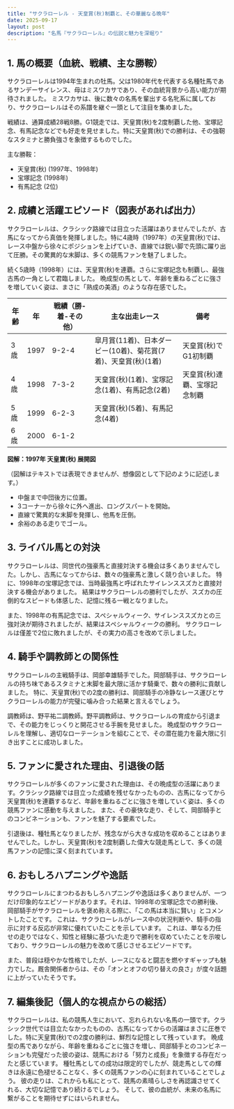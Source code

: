 ```yaml
---
title: "サクラローレル - 天皇賞(秋)制覇と、その華麗なる晩年"
date: 2025-09-17
layout: post
description: "名馬『サクラローレル』の伝説と魅力を深堀り"
---
```


## 1. 馬の概要（血統、戦績、主な勝鞍）

サクラローレルは1994年生まれの牡馬。父は1980年代を代表する名種牡馬であるサンデーサイレンス、母はミスワカサであり、その血統背景から高い能力が期待されました。  ミスワカサは、後に数々の名馬を輩出する名牝系に属しており、サクラローレルはその系譜を継ぐ一頭として注目を集めました。

戦績は、通算成績28戦8勝。G1競走では、天皇賞(秋)を2度制覇した他、宝塚記念、有馬記念などでも好走を見せました。特に天皇賞(秋)での勝利は、その強靭なスタミナと勝負強さを象徴するものでした。

主な勝鞍：

* 天皇賞(秋) (1997年、1998年)
* 宝塚記念 (1998年)
* 有馬記念 (2位)


## 2. 成績と活躍エピソード（図表があれば出力）

サクラローレルは、クラシック路線では目立った活躍はありませんでしたが、古馬になってから真価を発揮しました。特に4歳時（1997年）の天皇賞(秋)では、レース中盤から徐々にポジションを上げていき、直線では鋭い脚で先頭に躍り出て圧勝。その驚異的な末脚は、多くの競馬ファンを魅了しました。

続く5歳時（1998年）には、天皇賞(秋)を連覇。さらに宝塚記念も制覇し、最強古馬の一角として君臨しました。  晩成型の馬として、年齢を重ねるごとに強さを増していく姿は、まさに「熟成の美酒」のような存在感でした。


| 年齢 | 年 | 戦績（勝-着-その他） | 主な出走レース | 備考 |
|---|---|---|---|---|
| 3歳 | 1997 | 9-2-4 | 皐月賞(11着)、日本ダービー(10着)、菊花賞(7着)、天皇賞(秋)(1着) | 天皇賞(秋)でG1初制覇 |
| 4歳 | 1998 | 7-3-2 | 天皇賞(秋)(1着)、宝塚記念(1着)、有馬記念(2着) | 天皇賞(秋)連覇、宝塚記念制覇 |
| 5歳 | 1999 | 6-2-3 | 天皇賞(秋)(5着)、有馬記念(4着) |  |
| 6歳 | 2000 | 6-1-2 |  |  |


**図解：1997年 天皇賞(秋) 展開図**

（図解はテキストでは表現できませんが、想像図として下記のように記述します。）

* 中盤まで中団後方に位置。
* 3コーナーから徐々に外へ進出、ロングスパートを開始。
* 直線で驚異的な末脚を発揮し、他馬を圧倒。
* 余裕のある走りでゴール。


## 3. ライバル馬との対決

サクラローレルは、同世代の強豪馬と直接対決する機会は多くありませんでした。しかし、古馬になってからは、数々の強豪馬と激しく競り合いました。  特に、1998年の宝塚記念では、当時最強馬と呼ばれたサイレンススズカと直接対決する機会がありました。  結果はサクラローレルの勝利でしたが、スズカの圧倒的なスピードも体感した、記憶に残る一戦となりました。

また、1998年の有馬記念では、スペシャルウィーク、サイレンススズカとの三強対決が期待されましたが、結果はスペシャルウィークの勝利。  サクラローレルは僅差で2位に敗れましたが、その実力の高さを改めて示しました。


## 4. 騎手や調教師との関係性

サクラローレルの主戦騎手は、岡部幸雄騎手でした。岡部騎手は、サクラローレルの持ち味であるスタミナと末脚を最大限に活かす騎乗で、数々の勝利に貢献しました。  特に、天皇賞(秋)での2度の勝利は、岡部騎手の冷静なレース運びとサクラローレルの能力が完璧に噛み合った結果と言えるでしょう。

調教師は、野平祐二調教師。野平調教師は、サクラローレルの育成から引退まで、その能力をじっくりと開花させる手腕を見せました。  晩成型のサクラローレルを理解し、適切なローテーションを組むことで、その潜在能力を最大限に引き出すことに成功しました。


## 5. ファンに愛された理由、引退後の話

サクラローレルが多くのファンに愛された理由は、その晩成型の活躍にあります。クラシック路線では目立った成績を残せなかったものの、古馬になってから天皇賞(秋)を連覇するなど、年齢を重ねるごとに強さを増していく姿は、多くの競馬ファンに感動を与えました。  また、その豪快な走り、そして、岡部騎手とのコンビネーションも、ファンを魅了する要素でした。

引退後は、種牡馬となりましたが、残念ながら大きな成功を収めることはありませんでした。しかし、天皇賞(秋)を2度制覇した偉大な競走馬として、多くの競馬ファンの記憶に深く刻まれています。


## 6. おもしろハプニングや逸話

サクラローレルにまつわるおもしろハプニングや逸話は多くありませんが、一つだけ印象的なエピソードがあります。それは、1998年の宝塚記念での勝利後、岡部騎手がサクラローレルを褒め称える際に、「この馬は本当に賢い」とコメントしたことです。  これは、サクラローレルがレース中の状況判断や、騎手の指示に対する反応が非常に優れていたことを示しています。  これは、単なる力任せの走りではなく、知性と経験に基づいた走りで勝利を収めていたことを示唆しており、サクラローレルの魅力を改めて感じさせるエピソードです。

また、普段は穏やかな性格でしたが、レースになると闘志を燃やすギャップも魅力でした。厩舎関係者からは、その「オンとオフの切り替えの良さ」が度々話題に上がっていたそうです。


## 7. 編集後記（個人的な視点からの総括）

サクラローレルは、私の競馬人生において、忘れられない名馬の一頭です。クラシック世代では目立たなかったものの、古馬になってからの活躍はまさに圧巻でした。特に天皇賞(秋)での2度の勝利は、鮮烈な記憶として残っています。  晩成型の馬でありながら、年齢を重ねるごとに強さを増し、岡部騎手とのコンビネーションも完璧だった彼の姿は、競馬における「努力と成長」を象徴する存在だったと感じています。  種牡馬としての成功は限定的でしたが、競走馬としての輝きは永遠に色褪せることなく、多くの競馬ファンの心に刻まれていることでしょう。  彼の走りは、これからも私にとって、競馬の素晴らしさを再認識させてくれる、大切な記憶であり続けるでしょう。  そして、彼の血統が、未来の名馬に繋がることを期待せずにはいられません。
